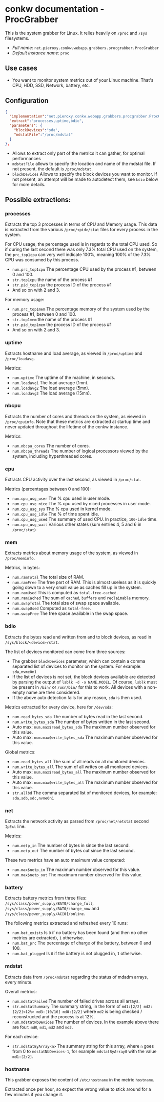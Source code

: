 # conkw documentation - ProcGrabber

This is the system grabber for Linux. It relies heavily on `/proc` and `/sys` filesystems. 

* *Full name:* `net.pieroxy.conkw.webapp.grabbers.procgrabber.ProcGrabber`
* *Default instance name:* `proc`

## Use cases

* You want to monitor system metrics out of your Linux machine. That's CPU, HDD, SSD, Network, battery, etc.

## Configuration
```json
{
  "implementation":"net.pieroxy.conkw.webapp.grabbers.procgrabber.ProcGrabber",
  "extract":"processes,uptime,bdio",
  "parameters": {
    "blockDevices":"sda",
    "mdstatFile":"/proc/mdstat"
  }
},
```

* Allows to extract only part of the metrics it can gather, for optimal performances
* `mdstatFile` allows to specify the location and name of the mdstat file. If not present, the default is `/proc/mdstat`.
* `blockDevices` Allows to specify the block devices you want to monitor. If not present, an attempt will be made to autodetect them, see `bdio` below for more details.

## Possible extractions:

### processes
Extracts the top 3 processes in terms of CPU and Memory usage. This data is extracted from the various `/proc/<pid>/stat` files for every process in the system.

For CPU usage, the percentage used is in regards to the total CPU used. So if during the last second there was only 7.3% total CPU used on the system, the `prc_top1cpu` can very well indicate 100%, meaning 100% of the 7.3% CPU was consumed by this process.

* `num.prc_top1cpu` The percentage CPU used by the process #1, between 0 and 100.
* `str.top1cpu` the name of the process #1
* `str.pid_top1cpu` the process ID of the process #1
* And so on with 2 and 3.

For memory usage:

* `num.prc_top1mem` The percentage memory of the system used by the process #1, between 0 and 100.
* `str.top1mem` the name of the process #1
* `str.pid_top1mem` the process ID of the process #1
* And so on with 2 and 3.

### uptime
Extracts hostname and load average, as viewed in `/proc/uptime` and `/proc/loadavg`.

Metrics:

* `num.uptime` The uptime of the machine, in seconds.
* `num.loadavg1` The load average (1mn).
* `num.loadavg2` The load average (5mn).
* `num.loadavg3` The load average (15mn).

### nbcpu
Extracts the number of cores and threads on the system, as viewed in `/proc/cpuinfo`. Note that these metrics are extracted at startup time and never updated throughout the lifetime of the conkw instance.

Metrics:

* `num.nbcpu_cores` The number of cores.
* `num.nbcpu_threads` The number of logical processors viewed by the system, including hyperthreaded cores.


### cpu
Extracts CPU activity over the last second, as viewed in `/proc/stat`. 

Metrics (percentages between 0 and 100):

* `num.cpu_usg_user` The % cpu used in user mode.
* `num.cpu_usg_nice` The % cpu used by niced processes in user mode.
* `num.cpu_usg_sys`  The % cpu used in kernel mode.
* `num.cpu_usg_idle` The % of time spent idle.
* `num.cpu_usg_used` The summary of used CPU. In practice, `100-idle` time.
* `num.cpu_usg_wait` Various other states (sum entries 4, 5 and 6 in `/proc/stat`)


### mem
Extracts metrics about memory usage of the system, as viewed in `/proc/meminfo`.

Metrics, in bytes:

* `num.ramTotal` The total size of RAM.
* `num.ramFree` The free part of RAM. This is almost useless as it is quickly going down to a very small value as caches fill up in the system.
* `num.ramUsed` This is computed as `total-free-cached`.
* `num.ramCached` The sum of `cached`, `buffers` and `reclaimable` memory.
* `num.swapTotal` The total size of swap space available.
* `num.swapUsed` Computed as `total-free`.
* `num.swapFree` The free space available in the swap space.

### bdio
Extracts the bytes read and written from and to block devices, as read in `/sys/block/<device>/stat`.

The list of devices monitored can come from three sources:

* The grabber `blockDevices` parameter, which can contain a comma separated list of devices to monitor on the system. For example: `sda,nvme0n1`
* If the list of devices is not set, the block devices available are detected by parsing the output of `lsblk -d -o NAME,MODEL`. Of course, `lsblk` must be present in `/bin/` or `/usr/bin/` for this to work. All devices with a non-empty name are then considered.
* If the above auto detection fails for any reason, `sda` is then used.

Metrics extracted for every device, here for `/dev/sda`:

* `num.read_bytes_sda` The number of bytes read in the last second.
* `num.write_bytes_sda` The number of bytes written in the last second.
* Auto max: `num.max$read_bytes_sda` The maximum number observed for this value.
* Auto max: `num.max$write_bytes_sda` The maximum number observed for this value.

Global metrics:

* `num.read_bytes_all` The sum of all reads on all monitored devices.
* `num.write_bytes_all`  The sum of all writes on all monitored devices.
* Auto max: `num.max$read_bytes_all` The maximum number observed for this value.
* Auto max: `num.max$write_bytes_all` The maximum number observed for this value.
* `str.allbd` The comma separated list of monitored devices, for example: `sda,sdb,sdc,nvme0n1`


### net
Extracts the network activity as parsed from `/proc/net/netstat` second `IpExt` line.

Metrics:

* `num.netp_in` The number of bytes in since the last second.
* `num.netp_out` The number of bytes out since the last second.

These two metrics have an auto maximum value computed:

* `num.max$netp_in` The maximum number observed for this value.
* `num.max$netp_out` The maximum number observed for this value.


### battery
Extracts battery metrics from three files: `/sys/class/power_supply/BAT0/charge_full`, `/sys/class/power_supply/BAT0/charge_now` and `/sys/class/power_supply/AC[0]/online`.

The following metrics extracted and refreshed every 10 runs:

* `num.bat_exists` Is `0` if no battery has been found (and then no other metrics are extracted), `1` otherwise.
* `num.bat_prc` The percentage of charge of the battery, between 0 and 100. 
* `num.bat_plugged` Is `0` if the battery is not plugged in, `1` otherwise.

### mdstat
Extracts data from `/proc/mdstat` regarding the status of mdadm arrays, every minute.

Overall metrics:

* `num.mdstatFailed` The number of failed drives across all arrays.
* `str.mdstatSummary` The summary string, in the form of `md1:[2/2] md2:[2/2]<12%> md3:[10/10] md0:[2/2]` where `md2` is being checked / reconstructed and the process is at 12%.
* `num.mdstatNbDevices` The number of devices. In the example above there are four: `md0`, `md1`, `md2` and `md3`.

For each device:

* `str.mdstatByArray<n>` The summary string for this array, where `n` goes from 0 to `mdstatNbDevices-1`, for example `mdstatByArray0` with the value `md1:[2/2]`.


### hostname
This grabber exposes the content of `/etc/hostname` in the metric `hostname`.

Extracted once per hour, so expect the wrong value to stick around for a few minutes if you change it.